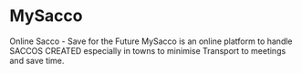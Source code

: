 # MySacco
Online Sacco - Save for the Future
MySacco is an online platform to handle  SACCOS CREATED especially in towns to minimise Transport to meetings and save time.
